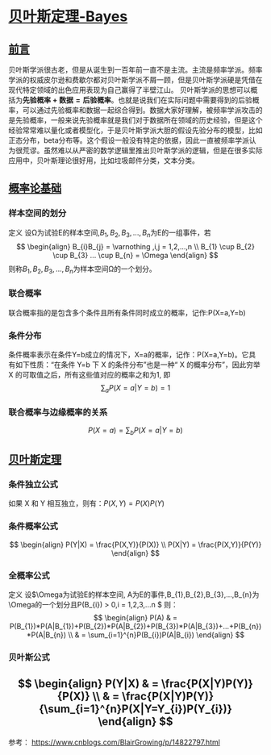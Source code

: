 # [贝叶斯定理-Bayes]()
## [前言]()
贝叶斯学派很古老，但是从诞生到一百年前一直不是主流。主流是频率学派。频率学派的权威皮尔逊和费歇尔都对贝叶斯学派不屑一顾，但是贝叶斯学派硬是凭借在现代特定领域的出色应用表现为自己赢得了半壁江山。
贝叶斯学派的思想可以概括为$\mathbf{先验概率+数据=后验概率}$。也就是说我们在实际问题中需要得到的后验概率，可以通过先验概率和数据一起综合得到。数据大家好理解，被频率学派攻击的是先验概率，一般来说先验概率就是我们对于数据所在领域的历史经验，但是这个经验常常难以量化或者模型化，于是贝叶斯学派大胆的假设先验分布的模型，比如正态分布，beta分布等。这个假设一般没有特定的依据，因此一直被频率学派认为很荒谬。虽然难以从严密的数学逻辑里推出贝叶斯学派的逻辑，但是在很多实际应用中，贝叶斯理论很好用，比如垃圾邮件分类，文本分类。
## [概率论基础]()
### 样本空间的划分
定义 设Ω为试验E的样本空间,$B_{1},B_{2},B_{3},...,B_{n}$为E的一组事件，若
$$
\begin{align}
B_{i}B_{j} = \varnothing ,i,j = 1,2,...,n \\
B_{1} \cup B_{2} \cup B_{3} ... \cup B_{n} = \Omega
\end{align}
$$
则称$B_{1},B_{2},B_{3},...,B_{n}$为样本空间Ω的一个划分。
### 联合概率
联合概率指的是包含多个条件且所有条件同时成立的概率，记作:P(X=a,Y=b)
### 条件分布
条件概率表示在条件Y=b成立的情况下，X=a的概率，记作：P(X=a,Y=b)。它具有如下性质：“在条件 
Y=b 下 X 的条件分布”也是一种“ X 的概率分布”，因此穷举 X 的可取值之后，所有这些值对应的概率之和为1,
即$$\sum_{a}{}P(X=a|Y=b)=1$$
### 联合概率与边缘概率的关系
$$
P(X=a) = \sum_{b}P(X=a|Y=b)
$$
## [贝叶斯定理]()
### 条件独立公式
如果 X 和 Y 相互独立，则有：$P(X,Y) = P(X)P(Y)$
### 条件概率公式
$$
\begin{align}
P(Y|X) = \frac{P(X,Y)}{P(X)} \\
P(X|Y) = \frac{P(X,Y)}{P(Y)}
\end{align}
$$
### 全概率公式
定义 设$\Omega为试验E的样本空间, A为E的事件,B_{1},B_{2},B_{3},...,B_{n}为\Omega的一个划分且P(B_{i}) > 0,i = 1,2,3,...n $
则：
$$ \begin{align} 
P(A) & = P(B_{1})*P(A|B_{1})+P(B_{2})*P(A|B_{2})+P(B_{3})*P(A|B_{3})+...+P(B_{n})*P(A|B_{n}) \\ & = \sum_{i=1}^{n}P(B_{i})P(A|B_{i})
\end{align}
$$
### 贝叶斯公式
$$
\begin{align}
P(Y|X) & = \frac{P(X|Y)P(Y)}{P(X)} \\
& = \frac{P(X|Y)P(Y)}{\sum_{i=1}^{n}P(X|Y=Y_{i})P(Y_{i})}
\end{align}
$$
---
参考：
https://www.cnblogs.com/BlairGrowing/p/14822797.html